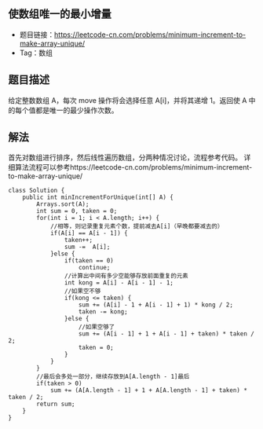 ## 使数组唯一的最小增量

- 题目链接：https://leetcode-cn.com/problems/minimum-increment-to-make-array-unique/
- Tag：数组

## 题目描述
给定整数数组 A，每次 move 操作将会选择任意 A[i]，并将其递增 1。返回使 A 中的每个值都是唯一的最少操作次数。

## 解法

首先对数组进行排序，然后线性遍历数组，分两种情况讨论，流程参考代码。
详细算法流程可以参考https://leetcode-cn.com/problems/minimum-increment-to-make-array-unique/
```
class Solution {
    public int minIncrementForUnique(int[] A) {
        Arrays.sort(A);
        int sum = 0, taken = 0;
        for(int i = 1; i < A.length; i++) {
        	//相等，则记录重复元素个数，提前减去A[i]（早晚都要减去的）
            if(A[i] == A[i - 1]) {
                taken++;
                sum -=  A[i];
            }else {
                if(taken == 0)
                    continue;
                //计算出中间有多少空能够存放前面重复的元素
                int kong = A[i] - A[i - 1] - 1;
                //如果空不够
                if(kong <= taken) {
                    sum += (A[i] - 1 + A[i - 1] + 1) * kong / 2;
                    taken -= kong;
                }else {
                	//如果空够了
                    sum += (A[i - 1] + 1 + A[i - 1] + taken) * taken / 2;
                    taken = 0;
                }
            }
        }
        //最后会多处一部分，继续存放到A[A.length - 1]最后
        if(taken > 0)
            sum += (A[A.length - 1] + 1 + A[A.length - 1] + taken) * taken / 2;
        return sum;
    }
}
```